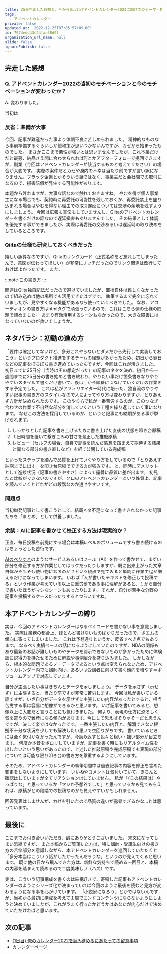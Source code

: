 ```yaml
---
title: 25日完走した感想と、今からQiitaアドベントカレンダー2023に向けてのテーマ・抱負
tags:
  - アドベントカレンダー
private: false
updated_at: '2022-12-25T07:05:57+09:00'
id: 7974edd43c24fae38d9f
organization_url_name: null
slide: false
ignorePublish: false
---
```

## 完走した感想
### Q. アドベントカレンダー2022の当初のモチベーションと今のモチベーションが変わったか？
A. 変わりました。

当初は

### 反省：準備が大事
今回、記事が難産だった事より体調不良に苦しめられました。
精神的なものなら事前準備するぐらいしか緩和策が思いつかないんですが、カゼから始まったものでした。
まさかここまで悪性が強いとは思いませんでしたが、これ本業だけだと最悪、納品さえ間に合わせられれば何とかアフターフォローで挽回できますが、副業（今回はアドベントカレンダーが該当するものと考えてください）の場合が大変です。
実際の案件だとカゼや身内の不幸は当たり前ですが言い訳になりません。ブラック企業とかそういう話ではなく、事業主だと会社間での取引になるので、損害賠償が発生する可能性があります。

本題から外れますが、大事な話なので触れておきますね。
やむを得ず個人事業主になる場合でも、契約時に再委託の可能性を残しておくか、再委託禁止を盛り込まれる場合はやむを得ない理由での取引遅延については交渉の余地を残すようにしましょう。
今回は広報も宣伝もしていませんし、Qiitaのアドベントカレンダーを書くだけの話なので遅延損害もありませんでした。
その結果として体調を優先する事ができましたが、実際は再委託の交渉あるいは遅延時の取り決めをしているところです。

### Qiitaの仕様も研究しておくべきだった
嬉しい誤算なのですが、Qiitaのリンクカード（正式名称をど忘れしてしまったんで、意図が伝わってほしい）が非常にリッチだったのでリンク関連は改行しておけばよかったです。
また、

:::note
この書き方
:::

関連はQiita独自記法だったので避けていましたが、置換自体は難しくなかったので組み込めば他の場所でも活用できたはずです。
執筆するまで完全に忘れていましたが、見やすくなる機能があるなら使っていくべきでした。
なお、アコーディオンの書き方はhtmlタグで頑張っているので、これはこちら側の仕様の問題で諦めました。
あまり有効活用するシーンもなかったので、大きな障害にはなっていないのが救いでしょうか。

## ネタバラシ：初動の進め方
「要件は確定してないけど、多分これやらないとダメだから先行して実装しておこう」というプロダクト推進をするチームの経験が多かったため、初日から翌日などの記事をぼちぼち書き進めていったんですが、今回はこれが活きました。
初日までに25日分（当時はその想定だった）の記事のネタを決め、初日から一週間までに25日分の書き始めと書き終わり、やりたい事だけ箇条書きなりやりやすいスタイルで書くだけ書いて、後は上から順番につなげていくだけの作業をする予定でした。
これは私がアフィリエイター時代に培った、独自流のやりやすい記事の書き方のスタイルなので人によってやり方は変わりますが、とりあえず方針が決められたのです。
このやり方で私が一番苦労するのが、このつなぎ合わせの作業で不自然な部分を消していくという工程を繰り返していく事になります。
なぜこの方法を採用しているのか、というと記事にも納期がある事が挙げられます。

1. しっかりとした記事を書き上げるために書き上げた直後の状態を叩き台原稿
1. １日時間を置いて繋ぎこみの甘さを是正した推敲原稿
1. レビュー（セルフの場合、自身で記事を読んだ感想を踏まえて期待する結果と異なる部分の書き直しなど）を経て公開している完成稿

といったステップを踏んで品質を上げていくやり方をしているので「とりあえず納期までに出す」を叩き台原稿でできるのが強みです。
と、同時にデメリットとして進捗状況（記事の書きやすさ）によって露骨に品質に差が出ます。
初見だと比較ができないのですが、ソロのアドベントカレンダーという性質上、記事を読んでいくとどれがどの段階なのか透けやすいです。

### 問題点
当初単発記事として書こうとして、結局ネタ不足になって書ききれなかった記事たちを「まとめ」として供養しました。


### 余談：AIに記事を書かせて校正する方法は現実的か？
正直、毎日投稿を前提にする場合は本稿レベルのボリュームですら書き続けるのはちょっとした苦行です。

[AIのべりすと](https://ai-novel.com/)のようなサービスあるいはツール（AI）を作って書かせて、まずい部分を修正する方が作業としてはラクだったりしますが、既に出来上がった文章自体がそもそも使い物になるのか？という観点で見てみると単純に作業工程が増えるだけになってしまいます。
いわば「人が書いたテキストを修正して投稿する」という作業が考えている以上に重労働である事に理解があると、１から自分で書いたほうがマシなシーンもあったりします。
それが、自分が苦手な分野の記事を投稿するケースだったりするとつらいですね。

## 本アドベントカレンダーの縛り
実は、今回のアドベントカレンダーはなるべくコードを書かない事を意識しました。
実際は業務の都合上、ほとんど書けないものばかりだったので、ポエムの傾向に寄ってしまいました。
これは予想通りというか、反省すべき点でもあります。
なるべく実績ベースの話になるようにしていたのですが、NDAの関係もあり最新のお話が難しいものやデータを開示できないものが多かったために体験談に説得力を持たせるために解説や事例紹介を盛り込みました。
しかしながら、根本的な問題であるノーデータであるという点は変えられないため、アドベントカレンダー内でも講師向け、あるいは受講者に向けて書く傾向を増やす＝ボリュームアップで対応しています。

自分が主張したい事はきちんとデータを示しましょう。
データを示さず（示せず）に主張すると、当たり前ですが非常に苦労します。
今回は私が書いている話ですが、いざ自分がデータを示せずに主張したい内容があったとすると、相当苦労する事は容易に想像ができるかと思います。
いざ記事を書いてみると、想像以上に大変だと言うことにも気付きました。
何より、表現の仕方に恐ろしく気を遣うので難産になる傾向があります。今にして思えばそりゃそーだと思うんですが、決して楽ではなかったです。
一番主張したい内容と、解消できない根拠不十分な状況を少しでも解決したい思いで空回りがちです。
書いているときには全く気付かなかったんですが、今読み返すと色々と粗い・拙い部分が目立ちます。
何度か本音をポロリしていますが、記事を書く時にもリアルタイム性を出したいという思いがあったので、上述した推敲原稿や完成原稿でも表現の部分については可能な限り叩き台の書き方を尊重するようにしています。

そのため、アドベントカレンダーの執筆期間中は過去記事の内容を修正を含めた変更をしないようにしています。
いいねやコメントは気付いていて、きちんと確認はしていますが全てリアクションはしていません。
私が「（この結果は）やっぱりな」と思っているか「マジか予想外でした」と思っているかも見てもらえれば、原稿がどの段階での投稿なのかも見えやすいかもしれません。

回答発表はしませんが、カゼを引いたので品質の違いが露骨すぎるかな…とは思っています。

## 最後に
ここまでお付き合いいただき、誠にありがとうございました。
末文になってしまい恐縮ですが、
また本稿からご覧頂いた方は、特に講師・受講生向けの書き方の苦悩部分を意識しながら、本アドベントカレンダーを巡回していただくと「多分本当はこういう話がしたかったんだろうな」というのが見えてくると思います。
既に他の日から飛んできた方は、新鮮な気持ちで読める一回目と、本稿の内容を踏まえて読めるので二度美味しい（ハズ）です。

実は、こういう記事構成を書くのは結構好きで、寄稿した記事もアドベントカレンダーのようにシリーズ化が決まっていれば今回のように最後を読むと見方が変わるようになる事を心がけています。
「小説家になろう」とかではないんですが、当初から最初に構成を考えて１周でエンドコンテンツにならないようにしようと決めていましたが、これがうまく行ったかどうかはあなたが内心だけで決めていただければと思います。

## 次の記事
- [(1日目) 俺のカレンダー2022を読み進めるにあたっての留意事項](https://qiita.com/nomurasan/items/ff6f3b13ed679cc6feba)
- [カレンダーページ](https://qiita.com/advent-calendar/2022/oreno_nomurasan2022)
